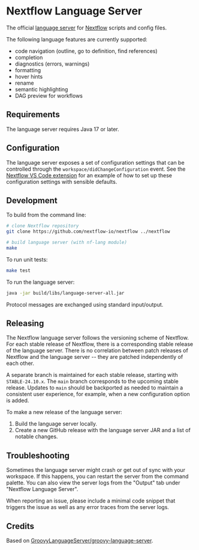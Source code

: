 # Nextflow Language Server

The official [language server](https://microsoft.github.io/language-server-protocol/) for [Nextflow](https://nextflow.io/) scripts and config files.

The following language features are currently supported:

- code navigation (outline, go to definition, find references)
- completion
- diagnostics (errors, warnings)
- formatting
- hover hints
- rename
- semantic highlighting
- DAG preview for workflows

## Requirements

The language server requires Java 17 or later.

## Configuration

The language server exposes a set of configuration settings that can be controlled through the `workspace/didChangeConfiguration` event. See the [Nextflow VS Code extension](https://github.com/nextflow-io/vscode-language-nextflow/blob/master/package.json) for an example of how to set up these configuration settings with sensible defaults.

## Development

To build from the command line:

```sh
# clone Nextflow repository
git clone https://github.com/nextflow-io/nextflow ../nextflow

# build language server (with nf-lang module)
make
```

To run unit tests:

```sh
make test
```

To run the language server:

```sh
java -jar build/libs/language-server-all.jar
```

Protocol messages are exchanged using standard input/output.

## Releasing

The Nextflow language server follows the versioning scheme of Nextflow. For each stable release of Nextflow, there is a corresponding stable release of the language server. There is no correlation between patch releases of Nextflow and the language server -- they are patched independently of each other.

A separate branch is maintained for each stable release, starting with `STABLE-24.10.x`. The `main` branch corresponds to the upcoming stable release. Updates to `main` should be backported as needed to maintain a consistent user experience, for example, when a new configuration option is added.

To make a new release of the language server:

1. Build the language server locally.
2. Create a new GitHub release with the language server JAR and a list of notable changes.

## Troubleshooting

Sometimes the language server might crash or get out of sync with your workspace. If this happens, you can restart the server from the command palette. You can also view the server logs from the "Output" tab under "Nextflow Language Server".

When reporting an issue, please include a minimal code snippet that triggers the issue as well as any error traces from the server logs.

## Credits

Based on [GroovyLanguageServer/groovy-language-server](https://github.com/GroovyLanguageServer/groovy-language-server).
